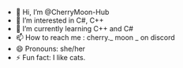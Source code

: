 - 👋 Hi, I’m @CherryMoon-Hub
- 👀 I’m interested in C#, C++
- 🌱 I’m currently learning C++ and C#
- 📫 How to reach me : cherry._ moon _ on discord
- 😄 Pronouns: she/her
- ⚡ Fun fact: I like cats.

<!---
CherryMoon-Hub/CherryMoon-Hub is a ✨ special ✨ repository because its `README.md` (this file) appears on your GitHub profile.
You can click the Preview link to take a look at your changes.
--->
